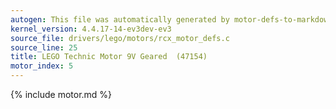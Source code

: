 ```yaml
---
autogen: This file was automatically generated by motor-defs-to-markdown.py
kernel_version: 4.4.17-14-ev3dev-ev3
source_file: drivers/lego/motors/rcx_motor_defs.c
source_line: 25
title: LEGO Technic Motor 9V Geared  (47154)
motor_index: 5
---
```


{% include motor.md %}
